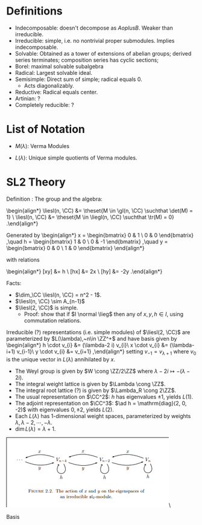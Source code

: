 # Definitions

- Indecomposable: doesn't decompose as $A oplus B$. Weaker than irreducible.
- Irreducible: simple, i.e. no nontrivial proper submodules. Implies indecomposable.
- Solvable: Obtained as a tower of extensions of abelian groups; derived series terminates; composition series has cyclic sections;
- Borel: maximal solvable subalgebra
- Radical: Largest solvable ideal.
- Semisimple: Direct sum of simple; radical equals 0.
  - Acts diagonalizably.
- Reductive: Radical equals center.
- Artinian: ?
- Completely reducible: ?

# List of Notation

- $M(\lambda)$: Verma Modules

- $L(\lambda)$: Unique simple quotients of Verma modules.

# SL2 Theory

Definition
: The group and the algebra:

  \begin{align*}
  \liesl(n, \CC)     &= \theset{M \in \gl(n, \CC) \suchthat \det(M) = 1} \\
  \liesl(n, \CC)  &= \theset{M \in \liegl(n, \CC) \suchthat \tr(M) = 0}
  .\end{align*}





Generated by
\begin{align*}
x =
\begin{bmatrix}
0 & 1 \\
0 & 0
\end{bmatrix}
,\quad
h =
\begin{bmatrix}
1 & 0 \\
0 & -1
\end{bmatrix}
,\quad
y =
\begin{bmatrix}
0 & 0 \\
1 & 0
\end{bmatrix}
\end{align*}

with relations

\begin{align*}
[xy] &= h \\
[hx] &= 2x \\
[hy] &= -2y
.\end{align*}



Facts:

- $\dim_\CC \liesl(n, \CC) = n^2 - 1$.
- $\liesl(n, \CC) \sim A_{n-1}$
- $\liesl(2, \CC)$ is simple.
  - Proof: show that if $I \normal \lieg$ then any of $x,y,h \in I$, using commutation relations.

Irreducible (?) representations (i.e. simple modules) of $\liesl(2, \CC)$ are parameterized by $L(\lambda),~n\in \ZZ^+$ and have basis given by
\begin{align*}
h \cdot v_{i} &= (\lambda-2 i) v_{i}\\
x \cdot v_{i} &= (\lambda-i+1) v_{i-1}\\
y \cdot v_{i} &= v_{i+1}
,\end{align*}
setting $v_{-1} = v_{\lambda + 1}$ where $v_0$ is the unique vector in $L(\lambda)$ annihilated by $x$.

- The Weyl group is given by $W \cong \ZZ/2\ZZ$ where $\lambda - 2i \mapsto -(\lambda-2i)$.
- The integral weight lattice is given by $\Lambda \cong \ZZ$.
- The integral root lattice (?) is given by $\Lambda_R \cong 2\ZZ$.
- The usual representation on $\CC^2$: $h$ has eigenvalues $\pm 1$, yields $L(1)$.
- The adjoint representation on $\CC^3$: $\ad h = \mathrm{diag}(2, 0, -2)$ with eigenvalues $0, \pm 2$, yields $L(2)$.
- Each $L(\lambda)$ has 1-dimensional weight spaces, parameterized by weights $\lambda, \lambda - 2, \cdots, -\lambda$.
- $\dim L(\lambda) = \lambda + 1$.

![Image](figures/2020-03-16-13:59.png)\

Basis

